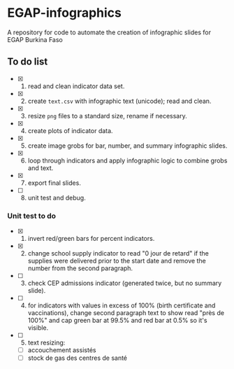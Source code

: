 # EGAP-infographics
A repository for code to automate the creation of infographic slides for EGAP Burkina Faso

## To do list

 - [x] 1. read and clean indicator data set.
 - [x] 2. create `text.csv` with infographic text (unicode); read and clean.
 - [x] 3. resize `png` files to a standard size, rename if necessary.
 - [x] 4. create plots of indicator data.
 - [x] 5. create image grobs for bar, number, and summary infographic slides.
 - [x] 6. loop through indicators and apply infographic logic to combine grobs and text.
 - [x] 7. export final slides.
 - [ ] 8. unit test and debug.

### Unit test to do

 - [x] 1. invert red/green bars for percent indicators.
 - [x] 2. change school supply indicator to read "0 jour de retard" if the supplies were delivered prior to the start date and remove the number from the second paragraph.
 - [ ] 3. check CEP admissions indicator (generated twice, but no summary slide).
 - [ ] 4. for indicators with values in excess of 100% (birth certificate and vaccinations), change second paragraph text to show read "près de 100%" and cap green bar at 99.5% and red bar at 0.5% so it's visible.
 - [ ] 5. text resizing:
     - [ ] accouchement assistés
     - [ ] stock de gas des centres de santé
